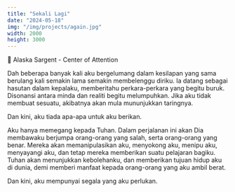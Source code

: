 ```yaml
---
title: "Sekali Lagi"
date: "2024-05-18"
img: "/img/projects/again.jpg"
width: 2000
height: 3000
---
```


🎵 Alaska Sargent - Center of Attention

Dah beberapa banyak kali aku bergelumang dalam kesilapan yang sama berulang kali semakin lama semakin membelenggu diriku. Ia datang sebagai hasutan dalam kepalaku, memberitahu perkara-perkara yang begitu buruk. Disonansi antara minda dan realiti begitu melumpuhkan. Jika aku tidak membuat sesuatu, akibatnya akan mula mununjukkan taringnya.

Dan kini, aku tiada apa-apa untuk aku berikan.

Aku hanya memegang kepada Tuhan. Dalam perjalanan ini akan Dia membawaku berjumpa orang-orang yang salah, serta orang-orang yang benar. Mereka akan memanipulasikan aku, menyokong aku, menipu aku, menyayangi aku, dan tetap mereka memberikan suatu pelajaran bagiku. Tuhan akan menunjukkan kebolehanku, dan memberikan tujuan hidup aku di dunia, demi memberi manfaat kepada orang-orang yang aku ambil berat.

Dan kini, aku mempunyai segala yang aku perlukan.
